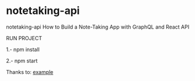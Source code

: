 # notetaking-api
notetaking-api How to Build a Note-Taking App with GraphQL and React API

RUN PROJECT

1.- npm install

2.- npm start


Thanks to: <a href="https://blog.bitsrc.io/how-to-build-a-note-taking-app-with-graphql-and-react-part-1-of-2-febf1aeda091" target="_blank">example</a>



